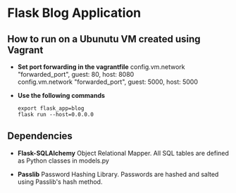 # Flask Blog Application
## How to run on a Ubunutu VM created using Vagrant 
 - **Set port forwarding in the vagrantfile**
  config.vm.network "forwarded_port", guest: 80, host: 8080   
  config.vm.network "forwarded_port", guest: 5000, host: 5000
  
- **Use the following commands**
	```
	export flask_app=blog 
	flask run --host=0.0.0.0
	```	

## Dependencies
- **Flask-SQLAlchemy**
Object Relational Mapper. All SQL tables are defined as Python classes in models.py

- **Passlib**
Password Hashing Library. Passwords are hashed and salted using Passlib's hash method.
